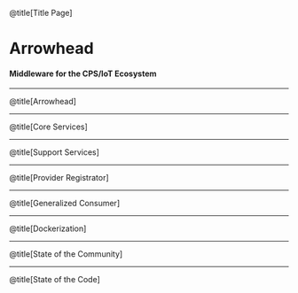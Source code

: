 @title[Title Page]

# Arrowhead
#### Middleware for the CPS/IoT Ecosystem

---

@title[Arrowhead]

---

@title[Core Services]

---

@title[Support Services]

---

@title[Provider Registrator]

---

@title[Generalized Consumer]

---

@title[Dockerization]

---

@title[State of the Community]

---

@title[State of the Code]
